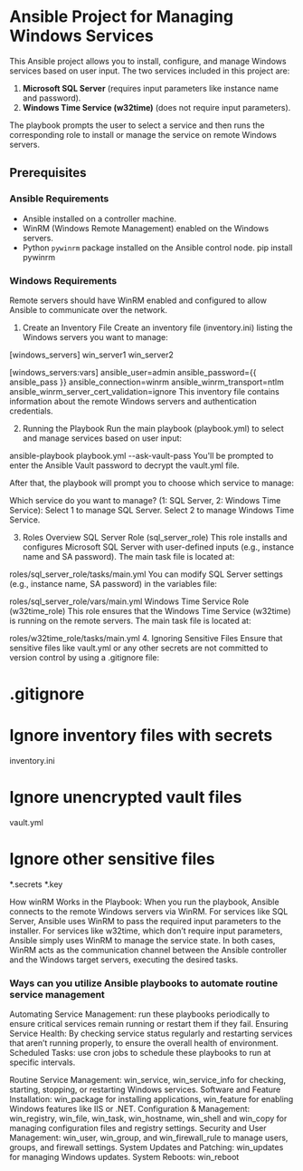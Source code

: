 # Ansible Project for Managing Windows Services

This Ansible project allows you to install, configure, and manage Windows services based on user input. The two services included in this project are:

1. **Microsoft SQL Server** (requires input parameters like instance name and password).
2. **Windows Time Service (w32time)** (does not require input parameters).

The playbook prompts the user to select a service and then runs the corresponding role to install or manage the service on remote Windows servers.

## Prerequisites

### Ansible Requirements
- Ansible installed on a controller machine.
- WinRM (Windows Remote Management) enabled on the Windows servers.
- Python `pywinrm` package installed on the Ansible control node.
  pip install pywinrm

### Windows Requirements
Remote servers should have WinRM enabled and configured to allow Ansible to communicate over the network.

1. Create an Inventory File
Create an inventory file (inventory.ini) listing the Windows servers you want to manage:

[windows_servers]
win_server1 
win_server2

[windows_servers:vars]
ansible_user=admin
ansible_password={{ ansible_pass }}
ansible_connection=winrm
ansible_winrm_transport=ntlm
ansible_winrm_server_cert_validation=ignore
This inventory file contains information about the remote Windows servers and authentication credentials.

2. Running the Playbook
Run the main playbook (playbook.yml) to select and manage services based on user input:

ansible-playbook playbook.yml --ask-vault-pass
You'll be prompted to enter the Ansible Vault password to decrypt the vault.yml file.

After that, the playbook will prompt you to choose which service to manage:

Which service do you want to manage? (1: SQL Server, 2: Windows Time Service):
Select 1 to manage SQL Server.
Select 2 to manage Windows Time Service.

3. Roles Overview
SQL Server Role (sql_server_role)
This role installs and configures Microsoft SQL Server with user-defined inputs (e.g., instance name and SA password). The main task file is located at:

roles/sql_server_role/tasks/main.yml
You can modify SQL Server settings (e.g., instance name, SA password) in the variables file:

roles/sql_server_role/vars/main.yml
Windows Time Service Role (w32time_role)
This role ensures that the Windows Time Service (w32time) is running on the remote servers. The main task file is located at:

roles/w32time_role/tasks/main.yml
4. Ignoring Sensitive Files
Ensure that sensitive files like vault.yml or any other secrets are not committed to version control by using a .gitignore file:

# .gitignore

# Ignore inventory files with secrets
inventory.ini

# Ignore unencrypted vault files
vault.yml

# Ignore other sensitive files
*.secrets
*.key

How winRM Works in the Playbook:
When you run the playbook, Ansible connects to the remote Windows servers via WinRM.
For services like SQL Server, Ansible uses WinRM to pass the required input parameters to the installer.
For services like w32time, which don’t require input parameters, Ansible simply uses WinRM to manage the service state.
In both cases, WinRM acts as the communication channel between the Ansible controller and the Windows target servers, executing the desired tasks.

### Ways can you utilize Ansible playbooks to automate routine service management
Automating Service Management: run these playbooks periodically to ensure critical services remain running or restart them if they fail.
Ensuring Service Health: By checking service status regularly and restarting services that aren’t running properly, to ensure the overall health of environment.
Scheduled Tasks: use cron jobs to schedule these playbooks to run at specific intervals.

 
 

Routine Service Management: win_service, win_service_info for checking, starting, stopping, or restarting Windows services.
Software and Feature Installation: win_package for installing applications, win_feature for enabling Windows features like IIS or .NET.
Configuration & Management: win_registry, win_file, win_task, win_hostname, win_shell and win_copy for managing configuration files and registry settings.
Security and User Management: win_user, win_group, and win_firewall_rule to manage users, groups, and firewall settings.
System Updates and Patching: win_updates for managing Windows updates.
System Reboots: win_reboot